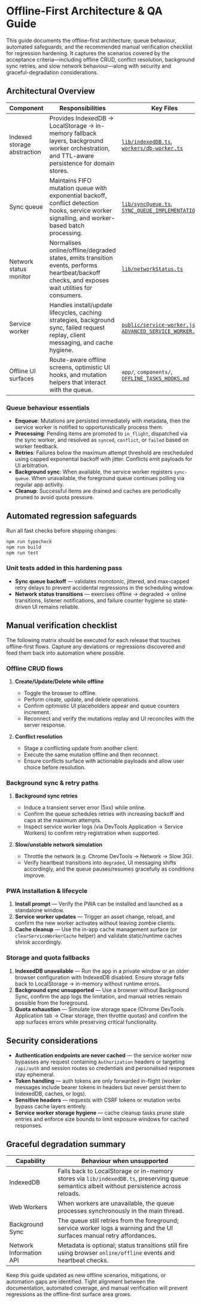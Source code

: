 # Offline-First Architecture & QA Guide

This guide documents the offline-first architecture, queue behaviour, automated safeguards, and the recommended manual verification checklist for regression hardening. It captures the scenarios covered by the acceptance criteria—including offline CRUD, conflict resolution, background sync retries, and slow network behaviour—along with security and graceful-degradation considerations.

## Architectural Overview

| Component | Responsibilities | Key Files |
|-----------|-----------------|-----------|
| Indexed storage abstraction | Provides IndexedDB → LocalStorage → in-memory fallback layers, background worker orchestration, and TTL-aware persistence for domain stores. | [`lib/indexedDB.ts`](../lib/indexedDB.ts), [`workers/db-worker.ts`](../workers/db-worker.ts) |
| Sync queue | Maintains FIFO mutation queue with exponential backoff, conflict detection hooks, service worker signalling, and worker-based batch processing. | [`lib/syncQueue.ts`](../lib/syncQueue.ts), [`SYNC_QUEUE_IMPLEMENTATION.md`](../SYNC_QUEUE_IMPLEMENTATION.md) |
| Network status monitor | Normalises online/offline/degraded states, emits transition events, performs heartbeat/backoff checks, and exposes wait utilities for consumers. | [`lib/networkStatus.ts`](../lib/networkStatus.ts) |
| Service worker | Handles install/update lifecycles, caching strategies, background sync, failed request replay, client messaging, and cache hygiene. | [`public/service-worker.js`](../public/service-worker.js), [`ADVANCED_SERVICE_WORKER.md`](../ADVANCED_SERVICE_WORKER.md) |
| Offline UI surfaces | Route-aware offline screens, optimistic UI hooks, and mutation helpers that interact with the queue. | `app/`, `components/`, [`OFFLINE_TASKS_HOOKS.md`](../OFFLINE_TASKS_HOOKS.md) |

### Queue behaviour essentials

- **Enqueue**: Mutations are persisted immediately with metadata, then the service worker is notified to opportunistically process them.
- **Processing**: Pending items are promoted to `in_flight`, dispatched via the sync worker, and resolved as `synced`, `conflict`, or `failed` based on worker feedback.
- **Retries**: Failures below the maximum attempt threshold are rescheduled using capped exponential backoff with jitter. Conflicts emit payloads for UI arbitration.
- **Background sync**: When available, the service worker registers `sync-queue`. When unavailable, the foreground queue continues polling via regular app activity.
- **Cleanup**: Successful items are drained and caches are periodically pruned to avoid quota pressure.

## Automated regression safeguards

Run all fast checks before shipping changes:

```bash
npm run typecheck
npm run build
npm run test
```

### Unit tests added in this hardening pass

- **Sync queue backoff** — validates monotonic, jittered, and max-capped retry delays to prevent accidental regressions in the scheduling window.
- **Network status transitions** — exercises offline → degraded → online transitions, listener notifications, and failure counter hygiene so state-driven UI remains reliable.

## Manual verification checklist

The following matrix should be executed for each release that touches offline-first flows. Capture any deviations or regressions discovered and feed them back into automation where possible.

### Offline CRUD flows

1. **Create/Update/Delete while offline**
   - Toggle the browser to offline.
   - Perform create, update, and delete operations.
   - Confirm optimistic UI placeholders appear and queue counters increment.
   - Reconnect and verify the mutations replay and UI reconciles with the server response.

2. **Conflict resolution**
   - Stage a conflicting update from another client.
   - Execute the same mutation offline and then reconnect.
   - Ensure conflicts surface with actionable payloads and allow user choice before resolution.

### Background sync & retry paths

1. **Background sync retries**
   - Induce a transient server error (5xx) while online.
   - Confirm the queue schedules retries with increasing backoff and caps at the maximum attempts.
   - Inspect service worker logs (via DevTools Application → Service Workers) to confirm retry registration when supported.

2. **Slow/unstable network simulation**
   - Throttle the network (e.g. Chrome DevTools → Network → Slow 3G).
   - Verify heartbeat transitions into `degraded`, UI messaging shifts accordingly, and the queue pauses/resumes gracefully as conditions improve.

### PWA installation & lifecycle

1. **Install prompt** — Verify the PWA can be installed and launched as a standalone window.
2. **Service worker updates** — Trigger an asset change, reload, and confirm the new worker activates without leaving zombie clients.
3. **Cache cleanup** — Use the in-app cache management surface (or `clearServiceWorkerCache` helper) and validate static/runtime caches shrink accordingly.

### Storage and quota fallbacks

1. **IndexedDB unavailable** — Run the app in a private window or an older browser configuration with IndexedDB disabled. Ensure storage falls back to LocalStorage → in-memory without runtime errors.
2. **Background sync unsupported** — Use a browser without Background Sync, confirm the app logs the limitation, and manual retries remain possible from the foreground.
3. **Quota exhaustion** — Simulate low storage space (Chrome DevTools Application tab → Clear storage, then throttle quotas) and confirm the app surfaces errors while preserving critical functionality.

## Security considerations

- **Authentication endpoints are never cached** — the service worker now bypasses any request containing `Authorization` headers or targeting `/api/auth` and session routes so credentials and personalised responses stay ephemeral.
- **Token handling** — auth tokens are only forwarded in-flight (worker messages include bearer tokens in headers but never persist them to IndexedDB, caches, or logs).
- **Sensitive headers** — requests with CSRF tokens or mutation verbs bypass cache layers entirely.
- **Service worker storage hygiene** — cache cleanup tasks prune stale entries and enforce size bounds to limit exposure windows for cached responses.

## Graceful degradation summary

| Capability | Behaviour when unsupported |
|------------|----------------------------|
| IndexedDB | Falls back to LocalStorage or in-memory stores via `lib/indexedDB.ts`, preserving queue semantics albeit without persistence across reloads. |
| Web Workers | When workers are unavailable, the queue processes synchronously in the main thread. |
| Background Sync | The queue still retries from the foreground; service worker logs a warning and the UI surfaces manual retry affordances. |
| Network Information API | Metadata is optional; status transitions still fire using browser `online/offline` events and heartbeat checks. |

Keep this guide updated as new offline scenarios, mitigations, or automation gaps are identified. Tight alignment between the documentation, automated coverage, and manual verification will prevent regressions as the offline-first surface area grows.
